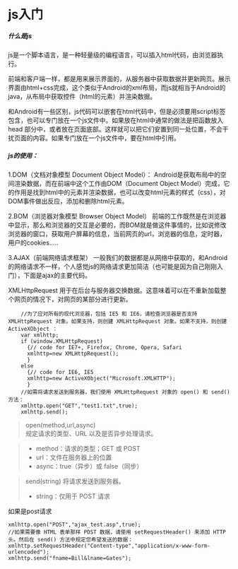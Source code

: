 js入门
=====
##### 什么是js
js是一个脚本语言，是一种轻量级的编程语言，可以插入html代码，由浏览器执行。

前端和客户端一样，都是用来展示界面的，从服务器中获取数据并更新网页。展示界面由html+css完成，这个类似于Android的xml布局，而js就相当于Android的java，从布局中获取控件（html的元素）并渲染数据。

和Android有一些区别，js代码可以嵌套在html代码中，但是必须要用script标签包含，也可以专门放在一个js文件中。如果放在html中通常的做法是把函数放入 head 部分中，或者放在页面底部。这样就可以把它们安置到同一处位置，不会干扰页面的内容。如果专门放在一个js文件中，要在html中引用。


##### js的使用：
1.DOM（文档对象模型 Document Object Model）：
 Android是获取布局中的空间渲染数据，而在前端中这个工作由DOM（Document Object Model）完成，它的作用是找到html中的元素并渲染数据，也可以改变html元素的样式（css），对DOM事件做出反应，添加和删除html元素。	

2.BOM（浏览器对象模型 Browser Object Model）
前端的工作既然是在浏览器中显示，那么和浏览器的交互是必要的，而BOM就是做这件事情的，比如说修改浏览器的窗口，获取用户屏幕的信息，当前网页的url，浏览器的信息，定时器，用户的cookies.....

3.AJAX（前端网络请求框架）
一般我们的数据都是从网络中获取的，和Android的网络请求不一样，个人感觉js的网络请求更加简洁（也可能是因为自己刚刚入门），下面是ajax的主要代码。

XMLHttpRequest 用于在后台与服务器交换数据。这意味着可以在不重新加载整个网页的情况下，对网页的某部分进行更新。


		//为了应对所有的现代浏览器，包括 IE5 和 IE6，请检查浏览器是否支持 XMLHttpRequest 对象。如果支持，则创建 XMLHttpRequest 对象。如果不支持，则创建 ActiveXObject ：
		var xmlhttp;
		if (window.XMLHttpRequest)
		  {// code for IE7+, Firefox, Chrome, Opera, Safari
		  xmlhttp=new XMLHttpRequest();
		  }
		else
		  {// code for IE6, IE5
		  xmlhttp=new ActiveXObject("Microsoft.XMLHTTP");
		  }
		//如需将请求发送到服务器，我们使用 XMLHttpRequest 对象的 open() 和 send() 方法：
		xmlhttp.open("GET","test1.txt",true);
		xmlhttp.send();

>open(method,url,async)   
>规定请求的类型、URL 以及是否异步处理请求。

>- method：请求的类型；GET 或 POST
>- url：文件在服务器上的位置
>- async：true（异步）或 false（同步）

>send(string)
>将请求发送到服务器。
>- string：仅用于 POST 请求

如果是post请求

	xmlhttp.open("POST","ajax_test.asp",true);
	//如果需要像 HTML 表单那样 POST 数据，请使用 setRequestHeader() 来添加 HTTP 头。然后在 send() 方法中规定您希望发送的数据：
	xmlhttp.setRequestHeader("Content-type","application/x-www-form-urlencoded");
	xmlhttp.send("fname=Bill&lname=Gates");






